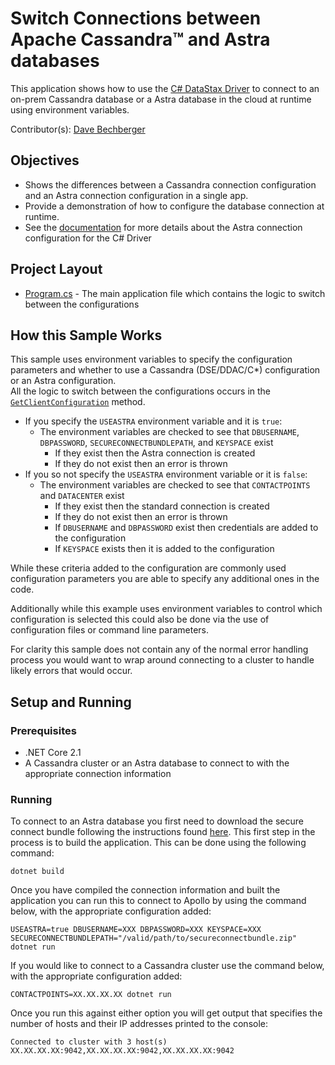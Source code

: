 # Switch Connections between Apache Cassandra™ and Astra databases
This application shows how to use the [C# DataStax Driver](https://docs.datastax.com/en/developer/csharp-driver/latest) to connect to an on-prem Cassandra database or a Astra database in the cloud at runtime using environment variables.

Contributor(s): [Dave Bechberger](https://github.com/bechbd)

## Objectives
* Shows the differences between a Cassandra connection configuration and an Astra connection configuration in a single app.
* Provide a demonstration of how to configure the database connection at runtime.
* See the [documentation](https://docs.datastax.com/en/developer/csharp-driver/latest/features/cloud/) for more details about the Astra connection configuration for the C# Driver

## Project Layout
* [Program.cs](/Program.cs) - The main application file which contains the logic to switch between the configurations

## How this Sample Works
This sample uses environment variables to specify the configuration parameters and whether to use a Cassandra (DSE/DDAC/C*) configuration or an Astra configuration.  
All the logic to switch between the configurations occurs in the [`GetClientConfiguration`](https://github.com/DataStax-Examples/switch-connection-csharp/blob/master/Program.cs#L33) method.  
* If you specify the `USEASTRA` environment variable and it is `true`:
    * The environment variables are checked to see that `DBUSERNAME`, `DBPASSWORD`, `SECURECONNECTBUNDLEPATH`, and `KEYSPACE` exist
		* If they exist then the Astra connection is created
		* If they do not exist then an error is thrown
* If you so not specify the `USEASTRA` environment variable or it is `false`:
	* The environment variables are checked to see that `CONTACTPOINTS` and `DATACENTER` exist
		* If they exist then the standard connection is created
		* If they do not exist then an error is thrown
		* If `DBUSERNAME` and `DBPASSWORD` exist then credentials are added to the configuration
		* If `KEYSPACE` exists then it is added to the configuration

While these criteria added to the configuration are commonly used configuration parameters you are able to specify any additional ones in the code. 

Additionally while this example uses environment variables to control which configuration is selected this could also be done via the use of configuration files or command line parameters.

For clarity this sample does not contain any of the normal error handling process you would want to wrap around connecting to a cluster to handle likely errors that would occur.

## Setup and Running

### Prerequisites
* .NET Core 2.1
* A Cassandra cluster or an Astra database to connect to with the appropriate connection information

### Running

To connect to an Astra database you first need to download the secure connect bundle following the instructions found [here](https://docs.datastax.com/en/astra/aws/doc/dscloud/astra/dscloudObtainingCredentials.html).
This first step in the process is to build the application.  This can be done using the following command:

`dotnet build`

Once you have compiled the connection information and built the application you can run this to connect to Apollo by using the command below, with the appropriate configuration added:

`USEASTRA=true DBUSERNAME=XXX DBPASSWORD=XXX KEYSPACE=XXX SECURECONNECTBUNDLEPATH="/valid/path/to/secureconnectbundle.zip" dotnet run`

If you would like to connect to a Cassandra cluster use the command below, with the appropriate configuration added:

`CONTACTPOINTS=XX.XX.XX.XX dotnet run`

Once you run this against either option you will get output that specifies the number of hosts and their IP addresses printed to the console:

```Connected to cluster with 3 host(s) XX.XX.XX.XX:9042,XX.XX.XX.XX:9042,XX.XX.XX.XX:9042```
